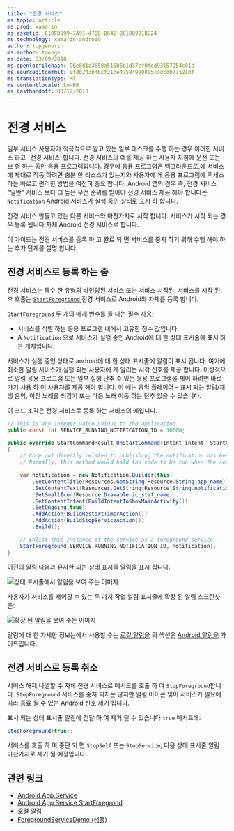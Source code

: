 ```yaml
---
title: "전경 서비스"
ms.topic: article
ms.prod: xamarin
ms.assetid: C10FD999-7A91-4708-B642-0C1B0901BD24
ms.technology: xamarin-android
author: topgenorth
ms.author: toopge
ms.date: 03/09/2018
ms.openlocfilehash: 96e8d1a3658a515b6b1d37cf0fdd93157954c01d
ms.sourcegitcommit: 0fdb243b46cf21be47584900805cadcd077121bf
ms.translationtype: MT
ms.contentlocale: ko-KR
ms.lasthandoff: 03/12/2018
---
```

# <a name="foreground-services"></a>전경 서비스

일부 서비스 사용자가 적극적으로 알고 있는 일부 태스크를 수행 하는 경우 이러한 서비스 라고 _전경 서비스_합니다. 전경 서비스의 예를 제공 하는 사용자 지침에 운전 또는 보 행 하는 동안 응용 프로그램입니다. 경우에 응용 프로그램은 백그라운드로,에 서비스에 제대로 작동 하려면 충분 한 리소스가 있는지와 사용자에 게 응용 프로그램에 액세스 하는 빠르고 편리한 방법을 여전히 중요 합니다. Android 앱의 경우 즉, 전경 서비스 "일반" 서비스 보다 더 높은 우선 순위를 받아야 전경 서비스 제공 해야 합니다는 `Notification` Android 서비스가 실행 중인 상태로 표시 하 합니다.
 
전경 서비스 만들고 있는 다른 서비스와 마찬가지로 시작 합니다. 서비스가 시작 되는 경우 등록 됩니다 자체 Android 전경 서비스로 합니다.
 
이 가이드는 전경 서비스를 등록 하 고 완료 되 면 서비스를 중지 하기 위해 수행 해야 하는 추가 단계를 설명 합니다.

## <a name="registering-as-a-foreground-service"></a>전경 서비스로 등록 하는 중

전경 서비스는 특수 한 유형의 바인딩된 서비스 또는 서비스 시작된. 서비스를 시작 된 후 호출는 [ `StartForeground` ](https://developer.xamarin.com/api/member/Android.App.Service.StartForeground/p/System.Int32/Android.App.Notification/) 전경 서비스로 Android와 자체를 등록 합니다.   

`StartForeground` 두 개의 매개 변수를 둘 다는 필수 사용:
 
* 서비스를 식별 하는 응용 프로그램 내에서 고유한 정수 값입니다.
* A `Notification` 으로 서비스가 실행 중인 Android에 대 한 상태 표시줄에 표시 하는 개체입니다.

서비스가 실행 중인 상태로 android에 대 한 상태 표시줄에 알림이 표시 됩니다. 여기에 최소한 알림 서비스가 실행 되는 사용자에 게 알리는 시각 신호를 제공 합니다. 이상적으로 알림 응용 프로그램 또는 일부 실행 단추 수 있는 응용 프로그램을 제어 하려면 바로 가기 사용 하 여 사용자를 제공 해야 합니다. 이 예는 음악 플레이어 &ndash; 표시 되는 알림/재생 음악, 이전 노래를 되감기 또는 다음 노래 이동 하는 단추 있을 수 있습니다. 

이 코드 조각은 전경 서비스로 등록 하는 서비스의 예입니다.   

```csharp
// This is any integer value unique to the application.
public const int SERVICE_RUNNING_NOTIFICATION_ID = 10000;

public override StartCommandResult OnStartCommand(Intent intent, StartCommandFlags flags, int startId)
{
    // Code not directly related to publishing the notification has been omitted for clarity.
    // Normally, this method would hold the code to be run when the service is started.
    
    var notification = new Notification.Builder(this)
        .SetContentTitle(Resources.GetString(Resource.String.app_name))
        .SetContentText(Resources.GetString(Resource.String.notification_text))
        .SetSmallIcon(Resource.Drawable.ic_stat_name)
        .SetContentIntent(BuildIntentToShowMainActivity())
        .SetOngoing(true)
        .AddAction(BuildRestartTimerAction())
        .AddAction(BuildStopServiceAction())
        .Build();

    // Enlist this instance of the service as a foreground service
    StartForeground(SERVICE_RUNNING_NOTIFICATION_ID, notification);
}
```

이전의 알림 다음과 유사한 되는 상태 표시줄 알림을 표시 됩니다.

![상태 표시줄에서 알림을 보여 주는 이미지](foreground-services-images/foreground-services-01.png "상태 표시줄에서 알림을 보여 주는 이미지")

사용자가 서비스를 제어할 수 있는 두 가지 작업 알림 표시줄에 확장 된 알림 스크린샷은:

![확장 된 알림을 보여 주는 이미지](foreground-services-images/foreground-services-02.png "확장 된 알림을 보여 주는 이미지입니다.")

알림에 대 한 자세한 정보는에서 사용할 수는 [로컬 알림을](~/android/app-fundamentals/notifications/local-notifications.md) 의 섹션은 [Android 알림을](~/android/app-fundamentals/notifications/index.md) 가이드입니다.

## <a name="unregistering-as-a-foreground-service"></a>전경 서비스로 등록 취소

서비스 해제 나열할 수 자체 전경 서비스로 메서드를 호출 하 여 `StopForeground`합니다. `StopForeground` 서비스를 중지 되지는 않지만 알림 아이콘 및이 서비스가 필요에 따라 종료 될 수 있는 Android 신호 제거 됩니다.

표시 되는 상태 표시줄 알림에 전달 하 여 제거 될 수 있습니다 `true` 메서드에: 

```csharp
StopForeground(true);
```

서비스를 호출 하 여 중단 되 면 `StopSelf` 또는 `StopService`, 다음 상태 표시줄 알림 마찬가지로 제거 될 예정입니다.


## <a name="related-links"></a>관련 링크

- [Android.App.Service](https://developer.xamarin.com/api/type/Android.App.Service/)
- [Android.App.Service.StartForegrond](https://developer.xamarin.com/api/member/Android.App.Service.StartForeground/p/System.Int32/Android.App.Notification/)
- [로컬 알림](~/android/app-fundamentals/notifications/local-notifications.md)
- [ForegroundServiceDemo (샘플)](https://developer.xamarin.com/samples/monodroid/ApplicationFundamentals/ServiceSamples/ForegroundServiceDemo/)
